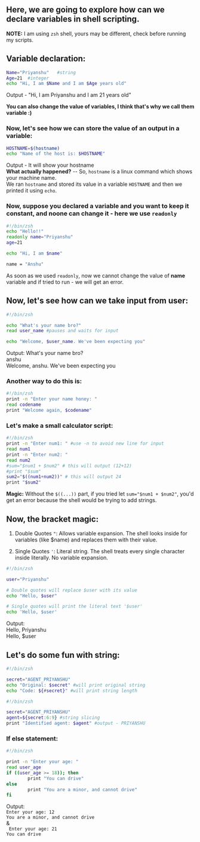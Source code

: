 ## Here, we are going to explore how can we declare variables in shell scripting.  

**NOTE:** I am using ```zsh``` shell, yours may be different, check before running my scripts.  

## Variable declaration:  
```bash  
Name="Priyanshu"   #string  
Age=21  #integer  
echo "Hi, I am $Name and I am $Age years old"
 ```  
Output - "Hi, I am Priyanshu and I am 21 years old"  

**You can also change the value of variables, I think that's why we call them variable :)**  

### Now, let's see how we can store the value of an output in a variable: 

``` bash 
HOSTNAME=$(hostname)
echo "Name of the host is: $HOSTNAME"
```
Output - It will show your hostname  
**What actually happened?** -- So, ```hostname``` is a linux command which shows your machine name.  
We ran ```hostname``` and stored its value in a variable ```HOSTNAME``` and then we printed it using ``` echo ```.  

### Now, suppose you declared a variable and you want to keep it constant, and noone can change it - here we use ``` readonly ```  
```bash 
#!/bin/zsh
echo "Hello!!"
readonly name="Priyanshu"
age=21

echo "Hi, I am $name"

name = "Anshu"
```
As soon as we used ```readonly```, now we cannot change the value of **name** variable and if tried to run - we will get an error.  

## Now, let's see how can we take input from user:  
```bash
#!/bin/zsh

echo "What's your name bro?"
read user_name #pauses and waits for input

echo "Welcome, $user_name. We've been expecting you"
```
Output: 
What's your name bro?  
anshu  
Welcome, anshu. We've been expecting you  

### Another way to do this is:  
```bash
#!/bin/zsh
print -n "Enter your name honey: "
read codename
print "Welcome again, $codename"
```  

### Let's make a small calculator script:  
```bash
#!/bin/zsh
print -n "Enter num1: " #use -n to avoid new line for input
read num1
print -n "Enter num2: "
read num2
#sum="$num1 + $num2" # this will output (12+12)
#print "$sum"
sum2="$((num1+num2))" # this will output 24
print "$sum2"
```

**Magic:** Without the ```$((...))``` part, if you tried let ```sum="$num1 + $num2"```, you'd get an error because the shell would be trying to add strings.

## Now, the bracket magic:  
1. Double Quotes ```"```: Allows variable expansion. The shell looks inside for variables (like $name) and replaces them with their value.  

2. Single Quotes ```'```: Literal string. The shell treats every single character inside literally. No variable expansion.  

```bash
#!/bin/zsh

user="Priyanshu"

# Double quotes will replace $user with its value
echo "Hello, $user" 

# Single quotes will print the literal text '$user'
echo 'Hello, $user'
```  
Output:   
Hello, Priyanshu  
Hello, $user  

## Let's do some fun with string:  
```bash
#!/bin/zsh

secret="AGENT_PRIYANSHU"
echo "Original: $secret" #will print original string
echo "Code: ${#secret}" #will print string length
```  
```bash
#!/bin/zsh

secret="AGENT_PRIYANSHU"
agent=${secret:6:9} #string slicing
print "Identified agent: $agent" #output - PRIYANSHU
```  
### If else statement:  
```bash
#!/bin/zsh

print -n "Enter your age: "
read user_age
if ((user_age >= 18)); then
        print "You can drive"
else
        print "You are a minor, and cannot drive"
fi
``` 
Output:  
```Enter your age: 12  ```  
```You are a minor, and cannot drive```  
&  
``` Enter your age: 21```  
```You can drive ```  
